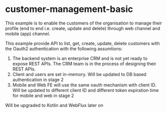 # customer-management-basic
This example is to enable the customers of the organisation to manage their profile (end to end i.e. create, update and delete) through web channel and mobile (app) channel. 

This example provide API to list, get, create, update, delete customers with the Oauth2 authentication with the following assumtions:
1. The backend system is an enterprise CRM and is not yet ready to expose REST APIs. The CRM team is in the process of designing their REST APIs. 
2. Client and users are set in-memory. Will be updated to DB based authentication in stage 2
3. Mobile and Web FE will use the same oauth mechanism with client ID. Will be updated to different client ID and different token expiration time for mobile and web in stage 2

Will be upgraded to Kotlin and WebFlux later on

